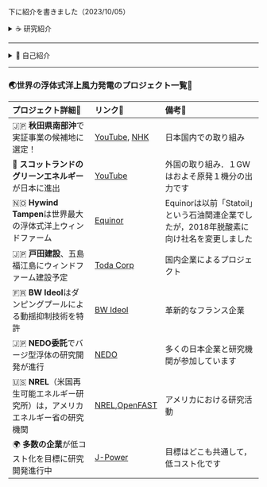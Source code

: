 
下に紹介を書きました（2023/10/05）

<details>

<summary> ☕️ 研究紹介</summary>

### 🐋 水環境工学研究室

私は，渡辺先生と同じ水環境工学研究室に所属しています．

私の方は，
***「自分でプログラム作成し，浮体動揺・魚遊泳法・津波など，波と物体の相互作用全般の数値解析を行う」***
方で，下のメンバーと一緒に研究をしています．

* 4年生：5名
* 修士1年生：1名

### ✍️ 指導方針や研究環境

* 研究室には５，６台MacのPCがありますが今は4年生が使っているので，3年生の間は各自のPCを使ってもらおうと思います
* 4年生は就職活動が終わるまでは忙しいと思うので，研究はゆっくり進めてもらいます
* 基本的に研究場所は自由です（研究を自律して進められない人には，研究室に来てもらいますが）
* 研究の質問はいつでも来て下さい
* 創造工房実習は，4年生が行っている研究に沿った内容を行います（基本的にCADの使い方，プログラムの書き方回し方，数値解析の基礎です）
* プログラムや数式が苦手な人も多いと思いますが，気にしなくていいです．私も最初は全く分かりませんでした
* 卒論指導はしていますが，生活指導などは特にしません．（学生とは対等な立場でありたいと思っています）

<!-- <details>
<summary>私の場合</summary>

- 必ず少なくとも週１回は指導教員に質問などしていました
- 自宅が遠かったこともあり，よく研究室に泊まっていました
- 学部４年生の時にMacを購入しました

</details> -->

### 📚 研究テーマ

自分のやりたいことがある学生には，それに沿った研究をしてもらっています．

それ以外の学生は，以下のようなテーマを中心に研究を進めています．

- 境界要素法（BEM-MEL）に関連する研究（[Longuet-Higgins](https://en.wikipedia.org/wiki/Michael_S._Longuet-Higgins)が発案した方法です）
- 境界要素法（BEM-MEL）を使ったバージ型浮体の動揺解析，係留索の解析
- 陽解法型SPH（EISPH）の関連する研究
- 水棲動物の遊泳効率に関する研究（[Lighthill](https://en.wikipedia.org/wiki/James_Lighthill)も関心があった面白い内容ですが，今は学生任せになっています）
    * 実際に魚のように動くロボットを作成して，その遊泳効率を実験で調べようとしています
    * 魚の学校🐟🐠🐡を数値シミュレーションも行っています

### 👩‍💻 数値解析を中心とした研究の魅力

興味のある現象を理解し上手に説明することを研究目的とする人が多いと思います．
私もそうです．もっと言えば，私の場合，数値解析を通して，その現象を理解することが好きです．
というのも，自分が設定した条件下で，その現象を完璧に再現できれば，
その現象をある程度は理解できたと考えるからです．

**数値解析手法**は，数学とプログラミングを組み合わせ，以下の様な問題を解くものです．
既に多くの手法が開発されています．この問題はあらゆる分野で見られるため，数値解析はとても有用です，
ゲームに限らず単純なアプリにも数値解析手法が使われていますし，
今これを見るために使っているPCやスマホの中にも，数値解析手法が組み込まれています．

<table style="border-collapse:collapse;border:2;cellspacing:5;cellpadding:5;">
<tr>
<td><a href="https://github.com/tomoakihirakawa/cpp/blob/main/builds/build_interpolation/README.md">関数近似/補間</a></td>
<td>←関数の微分</td>
<td><a href="https://github.com/tomoakihirakawa/cpp/blob/main/builds/build_integration/README.md">関数の積分</a></td>
<td><a href="https://github.com/tomoakihirakawa/cpp/blob/main/builds/build_root_finding/README.md">方程式の根を求める</a></td>
<td><a href="https://github.com/tomoakihirakawa/cpp/blob/main/builds/build_eigen_value/README.md">固有値問題の解法</a></td>
</tr>

<tr>
<td><a href="https://github.com/tomoakihirakawa/cpp/blob/main/builds/build_system_of_linear_eqs/README.md">線形方程式の解法</a>
<td><a href="https://github.com/tomoakihirakawa/cpp/blob/main/builds/build_ODE/README.md">常微分方程式の解法</a></td>
<td>偏微分方程式の解法</td>
<td><a href="https://github.com/tomoakihirakawa/cpp/blob/main/builds/build_Network/README.md">幾何学（格子生成/データ構造）</a>
</td>
</tr>
</table>

この数値解析手法を組み合わせ，物理現象を表す方程式を数値的に解くことで，現象をシミュレートすることができます．

<!-- #### 有用で普遍的な知識が身につけざるを得ない -->

十分に理解しないまま作成したプログラムで得られる結果は，実際の現象と大きく異なることが多いです．
適当でも結果が得られることもありますが，いろいろと試すうちにおかしいことに気づくことが多いです．
そのため，力学・数学・プログラミングの正確な理解がこの研究を行う上で重要です．
反対に言えば，この研究を通して，力学・数学・プログラミングを正確に学んでいくことができます．
私にとって，これがこの研究の魅力です．

もし，こういうシミュレーション，数値計算がしたいというものがあれば，一緒に研究をしてみませんか？
できるかはわかりませんが．．

<!-- ## ✉️ 連絡先

- 📧 Email: hirakawa`at`gipc.akita-u.ac.jp
- 🌐 Website: [秋田大学研究者総覧](https://akitauinfo.akita-u.ac.jp/html/100000862_ja.html?k=%E5%B9%B3%E5%B7%9D), [researchmap](https://researchmap.jp/tomoakihirakawa) -->

</details>

---

<details>
<summary>👤 自己紹介</summary>

### 👤 自己紹介

- 💻 流体の流れを数値的にシミュレートする研究をしています．海洋の波や流れの計算に興味が湧き，研究を始めました
- 🛠️ 大学院のときはスペクトル法を学んでいましたが，現在は**境界要素法**と**粒子法**を用いたソフトウェア開発を行っています

理論にも興味はありますが，何よりもまず現実の現象をシミュレートできるソフトを作りたいと思っています．

### 🚢 研究と開発

主に[浮体式洋上風力発電](https://en.wikipedia.org/wiki/Floating_wind_turbine)に関する研究を行っています．
浮体の動揺や係留索に関連する数値シミュレーションの需要は，今後増えていくと考えられます（最後に関連するリンクを貼っています）．

現在すでに[OrcaFlex](https://www.orcina.com/)や[WAMIT](https://www.wamit.com/)といった商用ソフトウェアがありますが，
現在の目標は，多くの浮体を含めウィンドファーム全領域をシミュレートできる
計算手法を提案することと，実用的なソフトウェアを開発することです．

* 境界要素法を使った浮体動揺解析ソフト
<table style="border-collapse:collapse;border:2;cellspacing:5;cellpadding:5;">
<tr>
<td>説明</td>
<td>境界要素法は，流体の運動方程式を流体境界上で解く手法です</td>
</tr>
<tr>
<td>使用言語</td>
<td>
<a href="https://en.wikipedia.org/wiki/C%2B%2B">C++</a>
<a href="https://www.python.org/">python</a>
</td>
</tr>
<tr>
<td>リンク</td>
<td>
<a href="https://github.com/tomoakihirakawa/cpp/blob/main/builds/build_bem/README.md">build_bem</a>
</tr>
</table>

<table style="border-collapse:collapse;border:2;cellspacing:5;cellpadding:5;">
<tr>
<td>
<img src="sample0.gif" width="220px" alt="Sample 0 Image">
</td>
<td>
<img src="sample1.gif" width="220px" alt="Sample 1 Image">
</td>
</tr>
</table>

* 粒子法を使った流体物体相互作用解析ソフト

<table style="border-collapse:collapse;border:2;cellspacing:5;cellpadding:5;">
<tr>
<td>説明</td>
<td>粒子法は，粒子の集まりで流体を表現し，流体の運動方程式を解く手法です</td>
</tr>
<tr>
<td>使用言語</td>
<td>
<a href="https://en.wikipedia.org/wiki/C%2B%2B">C++</a>
<a href="https://www.python.org/">python</a>
</td>
</tr>
<tr>
<td>リンク</td>
<td>
<a href="https://github.com/tomoakihirakawa/cpp/blob/main/builds/build_sph/README.md">build_sph</a>
</td>
</tr>
</table>

</details>

---

<!-- <details>
<summary>  -->
### 🌏世界の浮体式洋上風力発電のプロジェクト一覧🍃
<!-- </summary> -->

|プロジェクト詳細🌟|リンク🔗|備考📝|
|:----------------|:-------|:-----|
|🇯🇵 **秋田県南部沖**で実証事業の候補地に選定！| [YouTube](https://www.youtube.com/watch?v=b8zqJr4L4MI), [NHK](https://www3.nhk.or.jp/lnews/akita/20231003/6010019188.html)|日本国内での取り組み|
|🏴󠁧󠁢󠁳󠁣󠁴󠁿 **スコットランドのグリーンエネルギー**が日本に進出| [YouTube](https://www.youtube.com/watch?v=oPx5OxBef0A)|外国の取り組み．１GWはおよそ原発１機分の出力です|
|🇳🇴 **Hywind Tampen**は世界最大の浮体式洋上ウィンドファーム| [Equinor](https://www.equinor.com/energy/hywind-tampen)|Equinorは以前「Statoil」という石油関連企業でしたが，2018年脱酸素に向け社名を変更しました|
|🇯🇵 **戸田建設**、五島福江島にウィンドファーム建設予定| [Toda Corp](https://www.toda.co.jp/business/ecology/special/)|国内企業によるプロジェクト|
|🇫🇷 **BW Ideol**はダンピングプールによる動揺抑制技術を特許| [BW Ideol](https://bw-ideol.com/en)|革新的なフランス企業|
|🇯🇵 **NEDO委託**でバージ型浮体の研究開発が進行| [NEDO](https://www.nedo.go.jp/floating/project.html)|多くの日本企業と研究機関が参加しています|
|🇺🇸 **NREL**（米国再生可能エネルギー研究所）は，アメリカエネルギー省の研究機関| [NREL](https://www.nrel.gov/wind/offshore-wind.html),[OpenFAST](https://github.com/OpenFAST)|アメリカにおける研究活動|
|🌍 **多数の企業**が低コスト化を目標に研究開発進行中| [J-Power](https://www.jpower.co.jp/news_release/2023/05/news230530.html)|目標はどこも共通して，低コスト化です|

<!-- </details> -->